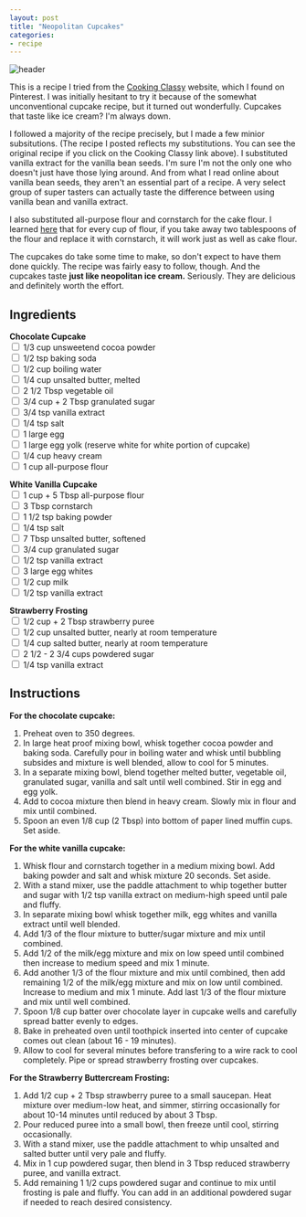 ```yaml
---
layout: post
title: "Neopolitan Cupcakes"
categories:
- recipe
---
```


![header](http://stephaniemillar.github.io/images/posts/neopolitan-cupcakes/header.png)

This is a recipe I tried from the [Cooking Classy](http://www.cookingclassy.com/2014/09/neapolitan-cupcakes/) website, which I found on Pinterest. I was initially hesitant to try it because of the somewhat unconventional cupcake recipe, but it turned out wonderfully. Cupcakes that taste like ice cream? I'm always down.  

 I followed a majority of the recipe precisely, but I made a few minior subsitutions. (The recipe I posted reflects my substitutions. You can see the original recipe if you click on the Cooking Classy link above). I substituted vanilla extract for the vanilla bean seeds. I'm sure I'm not the only one who doesn't just have those lying around. And from what I read online about vanilla bean seeds, they aren't an essential part of a recipe. A very select group of super tasters can actually taste the difference between using vanilla bean and vanilla extract.  
 
 I also substituted all-purpose flour and cornstarch for the cake flour. I learned [here](http://joythebaker.com/2013/12/baking-101-the-best-cake-flour-substitute/) that for every cup of flour, if you take away two tablespoons of the flour and replace it with cornstarch, it will work just as well as cake flour.  
 
The cupcakes do take some time to make, so don't expect to have them done quickly. The recipe was fairly easy to follow, though. And the cupcakes taste **just like neopolitan ice cream.** Seriously. They are delicious and definitely worth the effort. 

Ingredients
-----------
**Chocolate Cupcake**  
<input type="checkbox"> 1/3 cup unsweetend cocoa powder  
<input type="checkbox"> 1/2 tsp baking soda  
<input type="checkbox"> 1/2 cup boiling water  
<input type="checkbox"> 1/4 cup unsalted butter, melted  
<input type="checkbox"> 2 1/2 Tbsp vegetable oil  
<input type="checkbox"> 3/4 cup + 2 Tbsp granulated sugar  
<input type="checkbox"> 3/4 tsp vanilla extract  
<input type="checkbox"> 1/4 tsp salt  
<input type="checkbox"> 1 large egg  
<input type="checkbox"> 1 large egg yolk (reserve white for white portion of cupcake)  
<input type="checkbox"> 1/4 cup heavy cream  
<input type="checkbox"> 1 cup all-purpose flour       
 
**White Vanilla Cupcake**  
<input type="checkbox"> 1 cup + 5 Tbsp all-purpose flour  
<input type="checkbox"> 3 Tbsp cornstarch  
<input type="checkbox"> 1 1/2 tsp baking powder  
<input type="checkbox"> 1/4 tsp salt  
<input type="checkbox"> 7 Tbsp unsalted butter, softened  
<input type="checkbox"> 3/4 cup granulated sugar   
<input type="checkbox"> 1/2 tsp vanilla extract  
<input type="checkbox"> 3 large egg whites  
<input type="checkbox"> 1/2 cup milk  
<input type="checkbox"> 1/2 tsp vanilla extract  

**Strawberry Frosting**  
<input type="checkbox"> 1/2 cup + 2 Tbsp strawberry puree  
<input type="checkbox"> 1/2 cup unsalted butter, nearly at room temperature  
<input type="checkbox"> 1/4 cup salted butter, nearly at room temperature  
<input type="checkbox"> 2 1/2 - 2 3/4 cups powdered sugar  
<input type="checkbox"> 1/4 tsp vanilla extract  


Instructions
-----
**For the chocolate cupcake:**  

1. Preheat oven to 350 degrees.   
2. In large heat proof mixing bowl, whisk together cocoa powder and baking soda. Carefully pour in boiling water and whisk until bubbling subsides and mixture is well blended, allow to cool for 5 minutes.  
3. In a separate mixing bowl, blend together melted butter, vegetable oil, granulated sugar, vanilla and salt until well combined. Stir in egg and egg yolk.   
4. Add to cocoa mixture then blend in heavy cream. Slowly mix in flour and mix until combined.  
5. Spoon an even 1/8 cup (2 Tbsp) into bottom of paper lined muffin cups. Set aside.

**For the white vanilla cupcake:** 
 
1. Whisk flour and cornstarch together in a medium mixing bowl. Add baking powder and salt and whisk mixture 20 seconds. Set aside.  
2. With a stand mixer, use the paddle attachment to whip together butter and sugar with 1/2 tsp vanilla extract on medium-high speed until pale and fluffy.  
3. In separate mixing bowl whisk together milk, egg whites and vanilla extract until well blended.  
4. Add 1/3 of the flour mixture to butter/sugar mixture and mix until combined.   
5. Add 1/2 of the milk/egg mixture and mix on low speed until combined then increase to medium speed and mix 1 minute.  
6. Add another 1/3 of the flour mixture and mix until combined, then add remaining 1/2 of the milk/egg mixture and mix on low until combined. Increase to medium and mix 1 minute. Add last 1/3 of the flour mixture and mix until well combined.  
7. Spoon 1/8 cup batter over chocolate layer in cupcake wells and carefully spread batter evenly to edges.  
8. Bake in preheated oven until toothpick inserted into center of cupcake comes out clean (about 16 - 19 minutes).  
9. Allow to cool for several minutes before transfering to a wire rack to cool completely. Pipe or spread strawberry frosting over cupcakes.

**For the Strawberry Buttercream Frosting:**  

1. Add 1/2 cup + 2 Tbsp strawberry puree to a small saucepan. Heat mixture over medium-low heat, and simmer, stirring occasionally for about 10-14 minutes until reduced by about 3 Tbsp.  
2. Pour reduced puree into a small bowl, then freeze until cool, stirring occasionally.  
3. With a stand mixer, use the paddle attachment to whip unsalted and salted butter until very pale and fluffy.  
4. Mix in 1 cup powdered sugar, then blend in 3 Tbsp reduced strawberry puree, and vanilla extract.  
5. Add remaining 1 1/2 cups powdered sugar and continue to mix until frosting is pale and fluffy. You can add in an additional powdered sugar if needed to reach desired consistency.


